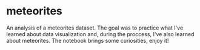 # meteorites
An analysis of a meteorites dataset. The goal was to practice what I've learned about data visualization and, during the proccess, I've also learned about meteorites. The notebook brings some curiosities, enjoy it!
